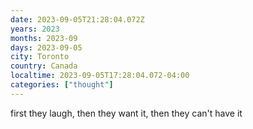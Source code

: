 ```yaml
---
date: 2023-09-05T21:28:04.072Z
years: 2023
months: 2023-09
days: 2023-09-05
city: Toronto
country: Canada
localtime: 2023-09-05T17:28:04.072-04:00
categories: ["thought"]
---
```

first they laugh,
then they want it,
then they can't have it
